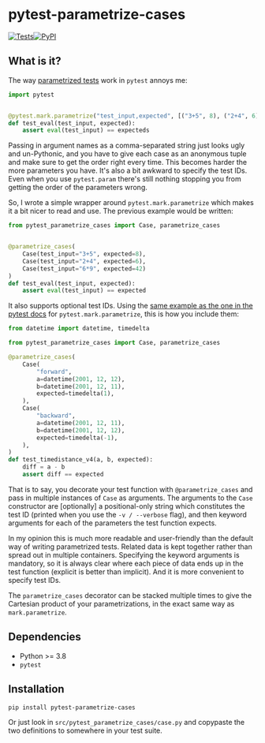 # pytest-parametrize-cases

[![Tests](https://github.com/ckp95/pytest-parametrize-cases/workflows/Tests/badge.svg)](https://github.com/ckp95/pytest-parametrize-cases/actions?workflow=Tests)[![PyPI](https://img.shields.io/pypi/v/pytest-parametrize-cases.svg)](https://pypi.org/project/pytest-parametrize-cases/)

## What is it?

The way [parametrized tests](https://docs.pytest.org/en/stable/parametrize.html) work in `pytest` annoys me:

```python
import pytest


@pytest.mark.parametrize("test_input,expected", [("3+5", 8), ("2+4", 6), ("6*9", 42)])
def test_eval(test_input, expected):
    assert eval(test_input) == expecteds
```

Passing in argument names as a comma-separated string just looks ugly and un-Pythonic, and you have to give each case as an anonymous tuple and make sure to get the order right every time. This becomes harder the more parameters you have. It's also a bit awkward to specify the test IDs. Even when you use `pytest.param` there's still nothing stopping you from getting the order of the parameters wrong.

So, I wrote a simple wrapper around `pytest.mark.parametrize` which makes it a bit nicer to read and use. The previous example would be written:

```python
from pytest_parametrize_cases import Case, parametrize_cases


@parametrize_cases(
    Case(test_input="3+5", expected=8),
    Case(test_input="2+4", expected=6),
    Case(test_input="6*9", expected=42)
)
def test_eval(test_input, expected):
    assert eval(test_input) == expected
```

It also supports optional test IDs. Using the [same example as the one in the pytest docs](https://docs.pytest.org/en/stable/example/parametrize.html#different-options-for-test-ids) for `pytest.mark.parametrize`, this is how you include them:


```python
from datetime import datetime, timedelta

from pytest_parametrize_cases import Case, parametrize_cases

@parametrize_cases(
    Case(
        "forward",
        a=datetime(2001, 12, 12),
        b=datetime(2001, 12, 11),
        expected=timedelta(1),
    ),
    Case(
        "backward",
        a=datetime(2001, 12, 11),
        b=datetime(2001, 12, 12),
        expected=timedelta(-1),
    ),
)
def test_timedistance_v4(a, b, expected):
    diff = a - b
    assert diff == expected
```

That is to say, you decorate your test function with `@parametrize_cases` and pass in multiple instances of `Case` as arguments. The arguments to the `Case` constructor are [optionally] a positional-only string which constitutes the test ID (printed when you use the `-v / --verbose` flag), and then keyword arguments for each of the parameters the test function expects.

In my opinion this is much more readable and user-friendly than the default way of writing parametrized tests. Related data is kept together rather than spread out in multiple containers. Specifying the keyword arguments is mandatory, so it is always clear where each piece of data ends up in the test function (explicit is better than implicit). And it is more convenient to specify test IDs.

The `parametrize_cases` decorator can be stacked multiple times to give the Cartesian product of your parametrizations, in the exact same way as `mark.parametrize`.

## Dependencies

- Python >= 3.8
- `pytest`

## Installation

```
pip install pytest-parametrize-cases
```

Or just look in `src/pytest_parametrize_cases/case.py` and copypaste the two definitions to somewhere in your test suite.
